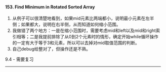#### 153. Find Minimum in Rotated Sorted Array

1. 从例子可以很清楚地看到，如果mid元素比两端都小，说明最小元素在左半侧；如果都大，说明在右半侧，从而知道如何缩小范围。
2. 我做错了两个地方：一是在缩小范围时，需要考虑mid和left以及mid和right索引相等；二是我提前排除了从0到2个元素时的情形，确定开始while循环操作的一定有大于等于3和元素，所以可以去掉对mid取值范围的判断。
3. 自己debug给整对了，但操作还是不熟。

9.4 - 需要复习

---
